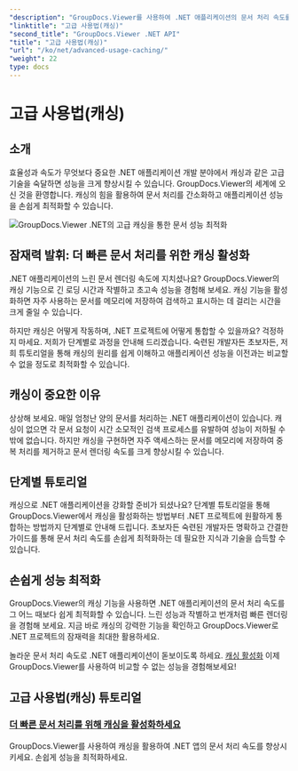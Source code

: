 ```yaml
---
"description": "GroupDocs.Viewer를 사용하여 .NET 애플리케이션의 문서 처리 속도를 최적화하는 고급 기술을 알아보세요. 더 빠른 성능을 위해 캐싱을 활성화하는 방법을 지금 바로 알아보세요!"
"linktitle": "고급 사용법(캐싱)"
"second_title": "GroupDocs.Viewer .NET API"
"title": "고급 사용법(캐싱)"
"url": "/ko/net/advanced-usage-caching/"
"weight": 22
type: docs
---
```

# 고급 사용법(캐싱)


## 소개

효율성과 속도가 무엇보다 중요한 .NET 애플리케이션 개발 분야에서 캐싱과 같은 고급 기술을 숙달하면 성능을 크게 향상시킬 수 있습니다. GroupDocs.Viewer의 세계에 오신 것을 환영합니다. 캐싱의 힘을 활용하여 문서 처리를 간소화하고 애플리케이션 성능을 손쉽게 최적화할 수 있습니다.

![GroupDocs.Viewer .NET의 고급 캐싱을 통한 문서 성능 최적화](/viewer/advanced-usage/image.png)
## 잠재력 발휘: 더 빠른 문서 처리를 위한 캐싱 활성화

.NET 애플리케이션의 느린 문서 렌더링 속도에 지치셨나요? GroupDocs.Viewer의 캐싱 기능으로 긴 로딩 시간과 작별하고 초고속 성능을 경험해 보세요. 캐싱 기능을 활성화하면 자주 사용하는 문서를 메모리에 저장하여 검색하고 표시하는 데 걸리는 시간을 크게 줄일 수 있습니다.

하지만 캐싱은 어떻게 작동하며, .NET 프로젝트에 어떻게 통합할 수 있을까요? 걱정하지 마세요. 저희가 단계별로 과정을 안내해 드리겠습니다. 숙련된 개발자든 초보자든, 저희 튜토리얼을 통해 캐싱의 원리를 쉽게 이해하고 애플리케이션 성능을 이전과는 비교할 수 없을 정도로 최적화할 수 있습니다.

## 캐싱이 중요한 이유

상상해 보세요. 매일 엄청난 양의 문서를 처리하는 .NET 애플리케이션이 있습니다. 캐싱이 없으면 각 문서 요청이 시간 소모적인 검색 프로세스를 유발하여 성능이 저하될 수밖에 없습니다. 하지만 캐싱을 구현하면 자주 액세스하는 문서를 메모리에 저장하여 중복 처리를 제거하고 문서 렌더링 속도를 크게 향상시킬 수 있습니다.

## 단계별 튜토리얼

캐싱으로 .NET 애플리케이션을 강화할 준비가 되셨나요? 단계별 튜토리얼을 통해 GroupDocs.Viewer에서 캐싱을 활성화하는 방법부터 .NET 프로젝트에 원활하게 통합하는 방법까지 단계별로 안내해 드립니다. 초보자든 숙련된 개발자든 명확하고 간결한 가이드를 통해 문서 처리 속도를 손쉽게 최적화하는 데 필요한 지식과 기술을 습득할 수 있습니다.

## 손쉽게 성능 최적화

GroupDocs.Viewer의 캐싱 기능을 사용하면 .NET 애플리케이션의 문서 처리 속도를 그 어느 때보다 쉽게 최적화할 수 있습니다. 느린 성능과 작별하고 번개처럼 빠른 렌더링을 경험해 보세요. 지금 바로 캐싱의 강력한 기능을 확인하고 GroupDocs.Viewer로 .NET 프로젝트의 잠재력을 최대한 활용하세요.

놀라운 문서 처리 속도로 .NET 애플리케이션이 돋보이도록 하세요. [캐싱 활성화](./enable-caching/) 이제 GroupDocs.Viewer를 사용하여 비교할 수 없는 성능을 경험해보세요!

## 고급 사용법(캐싱) 튜토리얼
### [더 빠른 문서 처리를 위해 캐싱을 활성화하세요](./enable-caching/)
GroupDocs.Viewer를 사용하여 캐싱을 활용하여 .NET 앱의 문서 처리 속도를 향상시키세요. 손쉽게 성능을 최적화하세요.